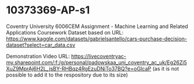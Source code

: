 # 10373369-AP-s1
Coventry University 6006CEM Assignment - Machine Learning and Related Applications Coursework
Dataset based on URL: https://www.kaggle.com/datasets/gabrielsantello/cars-purchase-decision-dataset?select=car_data.csv

Demonstration Video URL: https://livecoventryac-my.sharepoint.com/:f:/g/personal/padowskaa_uni_coventry_ac_uk/Eg26Zi5XuZ9MprAj6H2L_jsBY-RHBqz4RgEzuDNiTo37BQ?e=oGIcaP 
(as it is not possible to add it to the respository due to its size)
